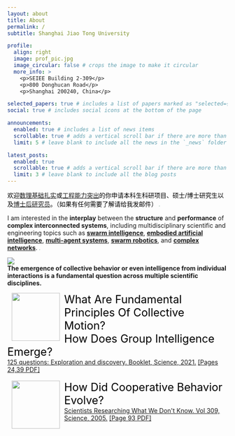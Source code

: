 ```yaml
---
layout: about
title: About
permalink: /
subtitle: Shanghai Jiao Tong University 

profile:
  align: right
  image: prof_pic.jpg
  image_circular: false # crops the image to make it circular
  more_info: >
    <p>SEIEE Building 2-309</p>
    <p>800 Donghucan Road</p>
    <p>Shanghai 200240, China</p>

selected_papers: true # includes a list of papers marked as "selected={true}"
social: true # includes social icons at the bottom of the page

announcements:
  enabled: true # includes a list of news items
  scrollable: true # adds a vertical scroll bar if there are more than 3 news items
  limit: 5 # leave blank to include all the news in the `_news` folder

latest_posts:
  enabled: true
  scrollable: true # adds a vertical scroll bar if there are more than 3 new posts items
  limit: 3 # leave blank to include all the blog posts
---
```


<span style="color:black;">欢迎<a href="/docs/publication">数理基础扎实</a>或<a href="/docs/research/swarm-AI">工程能力突出</a>的你申请本科生科研项目、硕士/博士研究生以及<a href="https://postd.sjtu.edu.cn/info/1086/5905.htm">博士后研究员</a>。（如果有任何需要了解请给我发邮件） </span><a href="/docs/opening"><img src="./images/details_icon.png" style="zoom:15%;"/></a>


I am interested in the **interplay** between the **structure** and **performance** of **complex interconnected systems**, including multidisciplinary scientific and engineering topics such as [**swarm intelligence**](https://en.wikipedia.org/wiki/Swarm_intelligence), [**embodied artificial intelligence**](https://www.techtarget.com/searchenterpriseai/definition/embodied-AI), [**multi-agent systems**](https://en.wikipedia.org/wiki/Multi-agent_system), [**swarm robotics**](https://en.wikipedia.org/wiki/Swarm_robotics), and [**complex networks**](https://en.wikipedia.org/wiki/Complex_network). <a href="./docs/research/swarm-AI.html"><img src="./images/details_icon.png" style="zoom:15%;"/></a>  

<a href="./docs/research/swarm-AI.html"><img src="research.png" style="zoom:100%;" /> </a>
<br/>
 <b> The emergence of collective behavior or even intelligence from individual interactions is a fundamental question across multiple scientific disciplines. </b>
<br/>
<div>
    <div> 
        <a href="https://www.science.org/content/resource/125-questions-exploration-and-discovery" ><img src= "125-science-questions/2021/sjtu-125.png" alt="" width="110" align="left" hspace="10" vspace="0"> </a>
    </div> 
    <span style="color:black;font-size:25px;">What Are Fundamental Principles Of Collective Motion? </span> <br/>
 <span style="color:black;font-size:25px;">How Does Group Intelligence Emerge?</span><br/>
    <a href="https://www.science.org/content/resource/125-questions-exploration-and-discovery" >125 questions: Exploration and discovery. Booklet, Science, 2021.</a> <a href="125-science-questions/2021/sjtu-125.pdf" >[Pages 24,39 PDF]</a>
<div><br/>

</div>
    <div> 
        <a href="125-science-questions/2005/science_125.pdf" ><img src= "125-science-questions/2005/science_125.gif" alt="" width="110" align="left" hspace="10" vspace="0"></a>
    </div> 
    <span style="color:black;font-size:25px;"> How Did Cooperative Behavior Evolve?</span><br/>  
       <a href="https://www.science.org/doi/10.1126/science.309.5731.93" >Scientists Researching What We Don't Know.  Vol 309, Science, 2005.</a>  <a href="/images/125-science-questions/2005/science_125.pdf" >[Page 93 PDF]</a>
</div>
<br/>
<p><div style="width:150px;"><script type="text/javascript" id="clustrmaps" src="//clustrmaps.com/map_v2.js?d=qibxuIgajyF4nPWLrgu8bXeBOCIc9V_830nNux3l7LI&cl=ffffff&w=a"></script>  </div></p>


